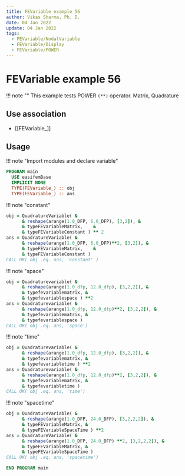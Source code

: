 ```yaml
---
title: FEVariable example 56
author: Vikas Sharma, Ph. D.
date: 04 Jan 2022
update: 04 Jan 2022
tags:
  - FEVariable/NodalVariable
  - FEVariable/Display
  - FEVariable/POWER
---
```


# FEVariable example 56

!!! note ""
This example tests POWER `(**)` operator. Matrix, Quadrature

## Use association

- [[FEVariable_]]

## Usage

!!! note "Import modules and declare variable"

```fortran
PROGRAM main
  USE easifemBase
  IMPLICIT NONE
  TYPE(FEVariable_) :: obj
  TYPE(FEVariable_) :: ans
```

!!! note "constant"

```fortran
obj = QuadratureVariable( &
      & reshape(arange(1.0_DFP, 6.0_DFP), [3,2]), &
      & typeFEVariableMatrix,    &
      & typeFEVariableConstant ) ** 2
ans = QuadratureVariable( &
      & reshape(arange(1.0_DFP, 6.0_DFP)**2, [3,2]), &
      & typeFEVariableMatrix,    &
      & typeFEVariableConstant )
CALL OK( obj .eq. ans, 'constant' )
```

!!! note "space"

```fortran
obj = Quadraturevariable( &
      & reshape(arange(1.0_dfp, 12.0_dfp), [3,2,2]), &
      & typefevariablematrix, &
      & typefevariablespace ) **2
ans = Quadraturevariable( &
      & reshape(arange(1.0_dfp, 12.0_dfp)**2, [3,2,2]), &
      & typefevariablematrix, &
      & typefevariablespace )
CALL OK( obj .eq. ans, 'space')
```

!!! note "time"

```fortran
obj = Quadraturevariable( &
      & reshape(arange(1.0_dfp, 12.0_dfp), [3,2,2]), &
      & typefevariablematrix, &
      & typefevariabletime ) **2
ans = Quadraturevariable( &
      & reshape(arange(1.0_dfp, 12.0_dfp)**2, [3,2,2]), &
      & typefevariablematrix, &
      & typefevariabletime )
CALL OK( obj .eq. ans, 'time')
```

!!! note "spacetime"

```fortran
obj = QuadratureVariable( &
      & reshape(arange(1.0_DFP, 24.0_DFP), [3,2,2,2]), &
      & typeFEVariableMatrix, &
      & typeFEVariableSpaceTime ) **2
ans = QuadratureVariable( &
      & reshape(arange(1.0_DFP, 24.0_DFP) **2, [3,2,2,2]), &
      & typeFEVariableMatrix, &
      & typeFEVariableSpaceTime )
CALL OK( obj .eq. ans, 'spacetime')
```

```fortran
END PROGRAM main
```
